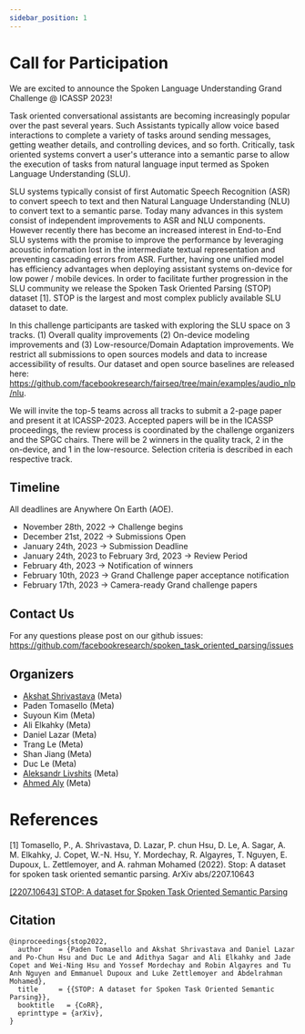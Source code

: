 ```yaml
---
sidebar_position: 1
---
```


# Call for Participation

We are excited to announce the Spoken Language Understanding Grand Challenge @ ICASSP 2023!

Task oriented conversational assistants are becoming increasingly popular over the past several years. Such Assistants typically allow voice based interactions to complete a variety of tasks around sending messages, getting weather details, and controlling devices, and so forth. Critically, task oriented systems convert a user's utterance into a semantic parse to allow the execution of tasks from natural language input termed as Spoken Language Understanding (SLU). 

SLU systems typically consist of first Automatic Speech Recognition (ASR) to convert speech to text and then Natural Language Understanding (NLU) to convert text to a semantic parse. Today many advances in this system consist of independent improvements to ASR and NLU components. However recently there has become an increased interest in End-to-End SLU systems with the promise to improve the performance by leveraging acoustic information lost in the intermediate textual representation and preventing cascading errors from ASR. Further, having one unified model has efficiency advantages when deploying assistant systems on-device for low power / mobile devices. In order to facilitate further progression in the SLU community we release the Spoken Task Oriented Parsing (STOP) dataset [1]. STOP is the largest and most complex publicly available SLU dataset to date. 

In this challenge participants are tasked with exploring the SLU space on 3 tracks. (1) Overall quality improvements (2) On-device modeling improvements and (3) Low-resource/Domain Adaptation improvements. We restrict all submissions to open sources models and data to increase accessibility of results. Our dataset and open source baselines are released here: https://github.com/facebookresearch/fairseq/tree/main/examples/audio_nlp/nlu.

We will invite the top-5 teams across all tracks to submit a 2-page paper and present it at ICASSP-2023. Accepted papers will be in the ICASSP proceedings, the review process is coordinated by the challenge organizers and the SPGC chairs. There will be 2 winners in the quality track, 2 in the on-device, and 1 in the low-resource. Selection criteria is described in each respective track.

## Timeline
All deadlines are Anywhere On Earth (AOE).

* November 28th, 2022 → Challenge begins
* December 21st, 2022 → Submissions Open
* January 24th, 2023 → Submission Deadline
* January 24th, 2023 to February 3rd, 2023 → Review Period
* February 4th, 2023 → Notification of winners
* February 10th, 2023 → Grand Challenge paper acceptance notification
* February 17th, 2023 → Camera-ready Grand challenge papers

## Contact Us
For any questions please post on our github issues: https://github.com/facebookresearch/spoken_task_oriented_parsing/issues 

## Organizers
* [Akshat Shrivastava](https://akshatsh.github.io/) (Meta) 
* Paden Tomasello (Meta)
* Suyoun Kim (Meta)
* Ali Elkahky (Meta)
* Daniel Lazar (Meta)
* Trang Le (Meta)
* Shan Jiang (Meta)
* Duc Le (Meta)
* [Aleksandr Livshits](https://www.linkedin.com/in/alivshits/) (Meta)
* [Ahmed Aly](https://www.linkedin.com/in/ahmed-aly-1a408514/) (Meta)

# References

[1] Tomasello, P., A. Shrivastava, D. Lazar, P. chun Hsu, D. Le, A. Sagar, A. M. Elkahky, J. Copet, W.-N. Hsu, Y. Mordechay, R. Algayres, T. Nguyen, E. Dupoux, L. Zettlemoyer, and A. rahman Mohamed (2022). Stop: A dataset for spoken task oriented semantic parsing. ArXiv abs/2207.10643

[[2207.10643] STOP: A dataset for Spoken Task Oriented Semantic Parsing](https://arxiv.org/abs/2207.10643?context=cs)

## Citation
```
@inproceedings{stop2022,
  author    = {Paden Tomasello and Akshat Shrivastava and Daniel Lazar and Po-Chun Hsu and Duc Le and Adithya Sagar and Ali Elkahky and Jade Copet and Wei-Ning Hsu and Yossef Mordechay and Robin Algayres and Tu Anh Nguyen and Emmanuel Dupoux and Luke Zettlemoyer and Abdelrahman Mohamed},
  title     = {{STOP: A dataset for Spoken Task Oriented Semantic Parsing}},
  booktitle   = {CoRR},
  eprinttype = {arXiv},
}
```